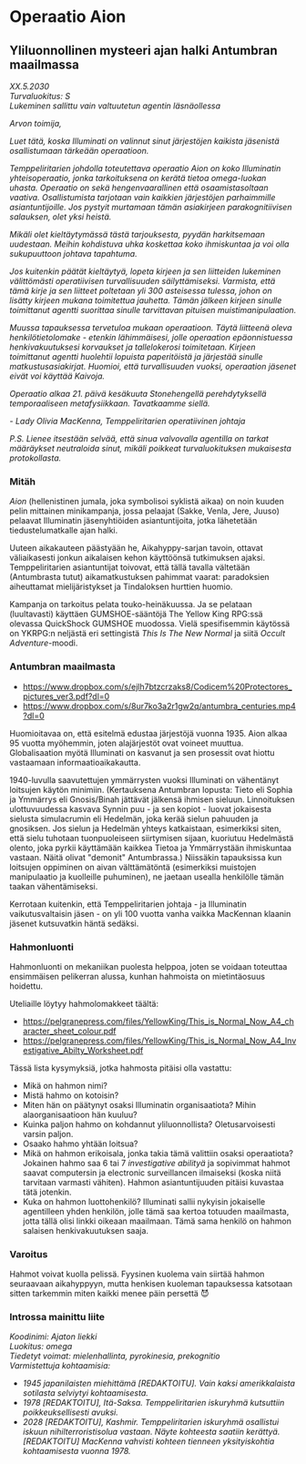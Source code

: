 # Operaatio Aion
## Yliluonnollinen mysteeri ajan halki Antumbran maailmassa

*XX.5.2030<br>
Turvaluokitus: S<br>
Lukeminen sallittu vain valtuutetun agentin läsnäollessa*

*Arvon toimija,*

*Luet tätä, koska Illuminati on valinnut sinut järjestöjen kaikista jäsenistä osallistumaan tärkeään operaatioon.*

*Temppeliritarien johdolla toteutettava operaatio Aion on koko Illuminatin yhteisoperaatio, jonka tarkoituksena on kerätä tietoa omega-luokan uhasta. Operaatio on sekä hengenvaarallinen että osaamistasoltaan vaativa. Osallistumista tarjotaan vain kaikkien järjestöjen parhaimmille asiantuntijoille. Jos pystyit murtamaan tämän asiakirjeen parakognitiivisen salauksen, olet yksi heistä.*

*Mikäli olet kieltäytymässä tästä tarjouksesta, pyydän harkitsemaan uudestaan. Meihin kohdistuva uhka koskettaa koko ihmiskuntaa ja voi olla sukupuuttoon johtava tapahtuma.*

*Jos kuitenkin päätät kieltäytyä, lopeta kirjeen ja sen liitteiden lukeminen välittömästi operatiivisen turvallisuuden säilyttämiseksi. Varmista, että tämä kirje ja sen liitteet poltetaan yli 300 asteisessa tulessa, johon on lisätty kirjeen mukana toimitettua jauhetta. Tämän jälkeen kirjeen sinulle toimittanut agentti suorittaa sinulle tarvittavan pituisen muistimanipulaation.*

*Muussa tapauksessa tervetuloa mukaan operaatioon. Täytä liitteenä oleva henkilötietolomake - etenkin lähimmäisesi, jolle operaation epäonnistuessa henkivakuutuksesi korvaukset ja tallelokerosi toimitetaan. Kirjeen toimittanut agentti huolehtii lopuista paperitöistä ja järjestää sinulle matkustusasiakirjat. Huomioi, että turvallisuuden vuoksi, operaation jäsenet eivät voi käyttää Kaivoja.*

*Operaatio alkaa 21. päivä kesäkuuta Stonehengellä perehdytyksellä temporaaliseen metafysiikkaan. Tavatkaamme siellä.*

*- Lady Olivia MacKenna, Temppeliritarien operatiivinen johtaja*

*P.S. Lienee itsestään selvää, että sinua valvovalla agentilla on tarkat määräykset neutraloida sinut, mikäli poikkeat turvaluokituksen mukaisesta protokollasta.*

### Mitäh

*Aion* (hellenistinen jumala, joka symbolisoi syklistä aikaa) on noin kuuden pelin mittainen minikampanja, jossa pelaajat (Sakke, Venla, Jere, Juuso) pelaavat Illuminatin jäsenyhtiöiden asiantuntijoita, jotka lähetetään tiedustelumatkalle ajan halki. 

Uuteen aikakauteen päästyään he, Aikahyppy-sarjan tavoin, ottavat väliaikasesti jonkun aikalaisen kehon käyttöönsä tutkimuksen ajaksi. Temppeliritarien asiantuntijat toivovat, että tällä tavalla vältetään (Antumbrasta tutut) aikamatkustuksen pahimmat vaarat: paradoksien aiheuttamat mielijäristykset ja Tindaloksen hurttien huomio.

Kampanja on tarkoitus pelata touko-heinäkuussa. Ja se pelataan (luultavasti) käyttäen GUMSHOE-sääntöjä The Yellow King RPG:ssä olevassa QuickShock GUMSHOE muodossa. Vielä spesifisemmin käytössä on YKRPG:n neljästä eri settingistä *This Is The New Normal* ja siitä *Occult Adventure*-moodi.

### Antumbran maailmasta

- https://www.dropbox.com/s/ejlh7btzcrzaks8/Codicem%20Protectores_pictures_ver3.pdf?dl=0
- https://www.dropbox.com/s/8ur7ko3a2r1gw2q/antumbra_centuries.mp4?dl=0

Huomioitavaa on, että esitelmä edustaa järjestöjä vuonna 1935. Aion alkaa 95 vuotta myöhemmin, joten alajärjestöt ovat voineet muuttua. Globalisaation myötä Illuminati on kasvanut ja sen prosessit ovat hiottu vastaamaan informaatioaikakautta.

1940-luvulla saavutettujen ymmärrysten vuoksi Illuminati on vähentänyt loitsujen käytön minimiin. (Kertauksena Antumbran lopusta: Tieto eli Sophia ja Ymmärrys eli Gnosis/Binah jättävät jälkensä ihmisen sieluun. Linnoituksen ulottuvuudessa kasvava Synnin puu - ja sen kopiot - luovat jokaisesta sielusta simulacrumin eli Hedelmän, joka kerää sielun pahuuden ja gnosiksen. Jos sielun ja Hedelmän yhteys katkaistaan, esimerkiksi siten, että sielu tuhotaan tuonpuoleiseen siirtymisen sijaan, kuoriutuu Hedelmästä olento, joka pyrkii käyttämään kaikkea Tietoa ja Ymmärrystään ihmiskuntaa vastaan. Näitä olivat "demonit" Antumbrassa.) Niissäkin tapauksissa kun loitsujen oppiminen on aivan välttämätöntä (esimerkiksi muistojen manipulaatio ja kuolleille puhuminen), ne jaetaan usealla henkilölle tämän taakan vähentämiseksi.

Kerrotaan kuitenkin, että Temppeliritarien johtaja - ja Illuminatin vaikutusvaltaisin jäsen - on yli 100 vuotta vanha vaikka MacKennan klaanin jäsenet kutsuvatkin häntä sedäksi.

### Hahmonluonti

Hahmonluonti on mekaniikan puolesta helppoa, joten se voidaan toteuttaa ensimmäisen pelikerran alussa, kunhan hahmoista on mietintäosuus hoidettu.

Uteliaille löytyy hahmolomakkeet täältä:
- https://pelgranepress.com/files/YellowKing/This_is_Normal_Now_A4_character_sheet_colour.pdf
- https://pelgranepress.com/files/YellowKing/This_is_Normal_Now_A4_Investigative_Abilty_Worksheet.pdf

Tässä lista kysymyksiä, jotka hahmosta pitäisi olla vastattu:

- Mikä on hahmon nimi?
- Mistä hahmo on kotoisin?
- Miten hän on päätynyt osaksi Illuminatin organisaatiota? Mihin alaorganisaatioon hän kuuluu?
- Kuinka paljon hahmo on kohdannut yliluonnollista? Oletusarvoisesti varsin paljon.
- Osaako hahmo yhtään loitsua?
- Mikä on hahmon erikoisala, jonka takia tämä valittiin osaksi operaatiota? Jokainen hahmo saa 6 tai 7 *investigative abilityä* ja sopivimmat hahmot saavat computersin ja electronic surveillancen ilmaiseksi (koska niitä tarvitaan varmasti vähiten). Hahmon asiantuntijuuden pitäisi kuvastaa tätä jotenkin.
- Kuka on hahmon luottohenkilö? Illuminati sallii nykyisin jokaiselle agentilleen yhden henkilön, jolle tämä saa kertoa totuuden maailmasta, jotta tällä olisi linkki oikeaan maailmaan. Tämä sama henkilö on hahmon salaisen henkivakuutuksen saaja.

### Varoitus

Hahmot voivat kuolla pelissä. Fyysinen kuolema vain siirtää hahmon seuraavaan aikahyppyyn, mutta henkisen kuoleman tapauksessa katsotaan sitten tarkemmin miten kaikki menee päin persettä 😈

### Introssa mainittu liite

*Koodinimi: Ajaton liekki*<br>
*Luokitus: omega*<br>
*Tiedetyt voimat: mielenhallinta, pyrokinesia, prekognitio*<br>
*Varmistettuja kohtaamisia:*<br>
- *1945 japanilaisten miehittämä \[REDAKTOITU\]. Vain kaksi amerikkalaista sotilasta selviytyi kohtaamisesta.*
- *1978 \[REDAKTOITU\], Itä-Saksa. Temppeliritarien iskuryhmä kutsuttiin poikkeuksellisesti avuksi.*
- *2028 \[REDAKTOITU\], Kashmir. Temppeliritarien iskuryhmä osallistui iskuun nihilterroristisolua vastaan. Näyte kohteesta saatiin kerättyä. \[REDAKTOITU\] MacKenna vahvisti kohteen tienneen yksityiskohtia kohtaamisesta vuonna 1978.*